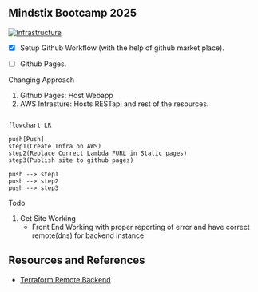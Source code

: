 ## Mindstix Bootcamp 2025


[![Infrastructure](https://github.com/rhlm-msx/bootcamp/actions/workflows/infra.yaml/badge.svg)](https://github.com/rhlm-msx/bootcamp/actions/workflows/infra.yaml)

- [x] Setup Github Workflow (with the help of github market place).
- [ ] Github Pages.


Changing Approach
1. Github Pages: Host Webapp
2. AWS Infrasture: Hosts RESTapi and rest of the resources.

```mermaid

flowchart LR

push[Push]
step1(Create Infra on AWS)
step2(Replace Correct Lambda FURL in Static pages)
step3(Publish site to github pages)

push --> step1
push --> step2
push --> step3

```


Todo
1. Get Site Working
    - Front End Working with proper reporting of error and have correct remote(dns) for backend instance.



## Resources and References

- [Terraform Remote Backend](https://stackoverflow.com/questions/47913041/initial-setup-of-terraform-backend-using-terraform)
